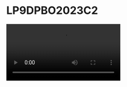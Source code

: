 # LP9DPBO2023C2

![Video Demo](https://github.com/basalamahalam/LP9DPBO2023C2/blob/main/assets/video_preview.mp4)
